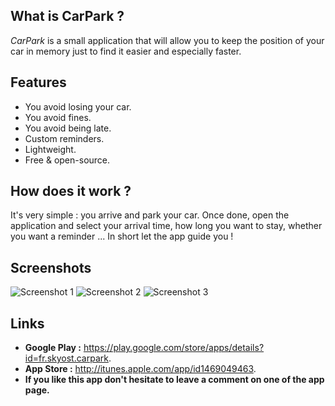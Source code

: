 ## What is CarPark ?
_CarPark_ is a small application that will allow you to keep the position of your car in memory just to find it easier and especially faster.

## Features
* You avoid losing your car.
* You avoid fines.
* You avoid being late.
* Custom reminders.
* Lightweight.
* Free & open-source.

## How does it work ?
It's very simple : you arrive and park your car. Once done, open the application and select your arrival time, how long you want to stay, whether you want a reminder ... In short let the app guide you !

## Screenshots
![Screenshot 1](https://github.com/Skyost/CarPark/blob/master/screenshots/1.png)
![Screenshot 2](https://github.com/Skyost/CarPark/blob/master/screenshots/2.png)
![Screenshot 3](https://github.com/Skyost/CarPark/blob/master/screenshots/3.png)

## Links
* **Google Play :** https://play.google.com/store/apps/details?id=fr.skyost.carpark.
* **App Store :** http://itunes.apple.com/app/id1469049463.
* **If you like this app don't hesitate to leave a comment on one of the app page.**